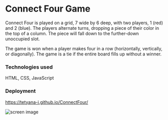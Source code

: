 # Connect Four Game

Connect Four is played on a grid, 7 wide by 6 deep, with two players, 1 (red) and 2 (blue). The players alternate turns, dropping a piece of their color in the top of a column. The piece will fall down to the further-down unoccupied slot.

The game is won when a player makes four in a row (horizontally, vertically, or diagonally). The game is a tie if the entire board fills up without a winner.

### Technologies used

HTML, CSS, JavaScript

### Deployment

https://tetyana-i.github.io/ConnectFour/

![screen image](https://raw.githubusercontent.com/Tetyana-I/connect-four/main/connect4.PNG)